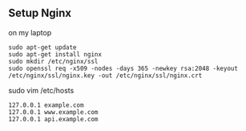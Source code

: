 ## Setup Nginx

on my laptop

```
sudo apt-get update
sudo apt-get install nginx
sudo mkdir /etc/nginx/ssl
sudo openssl req -x509 -nodes -days 365 -newkey rsa:2048 -keyout /etc/nginx/ssl/nginx.key -out /etc/nginx/ssl/nginx.crt
```

sudo vim /etc/hosts

```
127.0.0.1 example.com
127.0.0.1 www.example.com
127.0.0.1 api.example.com
```
